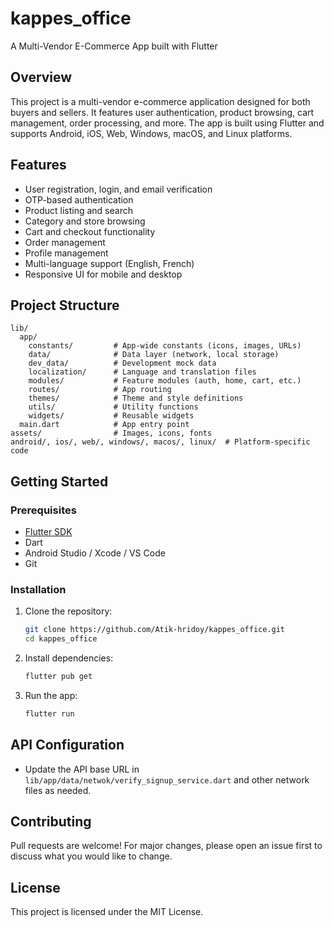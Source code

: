 # kappes_office

A Multi-Vendor E-Commerce App built with Flutter

## Overview
This project is a multi-vendor e-commerce application designed for both buyers and sellers. It features user authentication, product browsing, cart management, order processing, and more. The app is built using Flutter and supports Android, iOS, Web, Windows, macOS, and Linux platforms.

## Features
- User registration, login, and email verification
- OTP-based authentication
- Product listing and search
- Category and store browsing
- Cart and checkout functionality
- Order management
- Profile management
- Multi-language support (English, French)
- Responsive UI for mobile and desktop

## Project Structure
```
lib/
  app/
    constants/         # App-wide constants (icons, images, URLs)
    data/              # Data layer (network, local storage)
    dev_data/          # Development mock data
    localization/      # Language and translation files
    modules/           # Feature modules (auth, home, cart, etc.)
    routes/            # App routing
    themes/            # Theme and style definitions
    utils/             # Utility functions
    widgets/           # Reusable widgets
  main.dart            # App entry point
assets/                # Images, icons, fonts
android/, ios/, web/, windows/, macos/, linux/  # Platform-specific code
```

## Getting Started

### Prerequisites
- [Flutter SDK](https://flutter.dev/docs/get-started/install)
- Dart
- Android Studio / Xcode / VS Code
- Git

### Installation
1. Clone the repository:
   ```sh
   git clone https://github.com/Atik-hridoy/kappes_office.git
   cd kappes_office
   ```
2. Install dependencies:
   ```sh
   flutter pub get
   ```
3. Run the app:
   ```sh
   flutter run
   ```

## API Configuration
- Update the API base URL in `lib/app/data/netwok/verify_signup_service.dart` and other network files as needed.

## Contributing
Pull requests are welcome! For major changes, please open an issue first to discuss what you would like to change.

## License
This project is licensed under the MIT License.